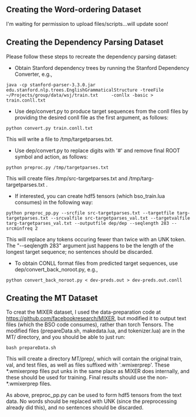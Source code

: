## Creating the Word-ordering Dataset
I'm waiting for permission to upload files/scripts...will update soon!

## Creating the Dependency Parsing Dataset
Please follow these steps to recreate the dependency parsing dataset:

- Obtain Stanford dependency trees by running the Stanford Dependency Converter, e.g.,

```java -cp stanford-parser-3.3.0.jar edu.stanford.nlp.trees.EnglishGrammaticalStructure -treeFile  ~/Projects/group/data/wsj/train.txt     -conllx -basic > train.conll.txt```

- Use dep/convert.py to produce target sequences from the conll files by providing the desired conll file as the first argument, as follows:

```python convert.py train.conll.txt```

This will write a file to /tmp/targetparses.txt.

- Use dep/convert.py to replace digits with '#' and remove final ROOT symbol and action, as follows:

```python preproc.py /tmp/targetparses.txt ```

This will create files /tmp/src-targetparses.txt and /tmp/targ-targetparses.txt .

- If interested, you can create hdf5 tensors (which bso_train.lua consumes) in the following way:

```python preproc_pp.py --srcfile src-targetparses.txt --targetfile targ-targetparses.txt --srcvalfile src-targetparses_val.txt --targetvalfile targ-targetparses_val.txt --outputfile dep/dep --seqlength 283 --srcminfreq 2 ```

This will replace any tokens occuring fewer than twice with an UNK token. The "--seqlength 283" argument just happens to be the length of the longest target sequence; no sentences should be discarded.

- To obtain CONLL format files from predicted target sequences, use dep/convert_back_noroot.py, e.g.,

```python convert_back_noroot.py < dev-preds.out > dev-preds.out.conll```

## Creating the MT Dataset
To creat the MIXER dataset, I used the data-preparation code at https://github.com/facebookresearch/MIXER, but modified it to output text files (which the BSO code consumes), rather than torch Tensors. The modified files (prepareData.sh, makedata.lua, and tokenizer.lua) are in the MT/ directory, and you should be able to just run:

```bash prepareData.sh```

This will create a directory MT/prep/, which will contain the original train, val, and test files, as well as files suffixed with '.wmixerprep'. These \*.wmixerprep files put unks in the same place as MIXER does internally, and these should be used for training. Final results should use the non-*.wmixerprep files.

As above, preproc_pp.py can be used to form hdf5 tensors from the text data. No words should be replaced with UNK (since the preprocessing already did this), and no sentences should be discarded.

